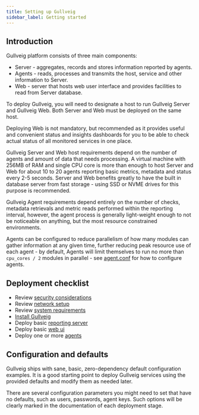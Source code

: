 ```yaml
---
title: Setting up Gullveig
sidebar_label: Getting started
---
```


## Introduction

Gullveig platform consists of three main components:

- Server - aggregates, records and stores information reported by agents.
- Agents - reads, processes and transmits the host, service and other information to Server.
- Web - server that hosts web user interface and provides facilities to read from Server database.

To deploy Gullveig, you will need to designate a host to run Gullveig Server and Gullveig Web. Both Server and Web
must be deployed on the same host. 

Deploying Web is not mandatory, but recommended as it provides useful and convenient status and insights dashboards
for you to be able to check actual status of all monitored services in one place.

Gullveig Server and Web host requirements depend on the number of agents and amount of data that needs processing. 
A virtual machine with 256MB of RAM and single CPU core is more than enough to host Server and Web 
for about 10 to 20 agents reporting basic metrics, metadata and status every 2-5 seconds. Server and Web benefits
greatly to have the built in database server from fast storage - using SSD or NVME drives for this purpose
is recommended.

Gullveig Agent requirements depend entirely on the number of checks, metadata retrievals and metric reads performed
within the reporting interval, however, the agent process is generally light-weight enough to not be noticeable on
anything, but the most resource constrained environments.

Agents can be configured to reduce parallelism of how many modules can gather information at any given time, further
reducing peak resource use of each agent - by default, Agents will limit themselves to run no more than `cpu_cores / 2`
modules in parallel - see [agent.conf](../configuration/agent.conf.md) for how to configure agents.

## Deployment checklist

- Review [security considerations](./security.md)
- Review [network setup](./network.md)
- Review [system requirements](./requirements.md)
- [Install Gullveig](./installation.md)
- Deploy basic [reporting server](./server.md)
- Deploy basic [web ui](./web.md)
- Deploy one or more [agents](./agent.md)

## Configuration and defaults

Gullveig ships with sane, basic, zero-dependency default configuration examples. It is a good starting point
to deploy Gullveig services using the provided defaults and modify them as needed later.

There are several configuration parameters you might need to set that have no defaults, such as
users, passwords, agent keys. Such options will be clearly marked in the documentation
of each deployment stage.
